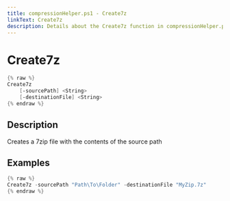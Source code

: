 ```yaml
---
title: compressionHelper.ps1 - Create7z
linkText: Create7z
description: Details about the Create7z function in compressionHelper.ps1 helper script
---
```


# Create7z

```PowerShell
{% raw %}
Create7z
    [-sourcePath] <String>
    [-destinationFile] <String>
{% endraw %}
```

## Description

Creates a 7zip file with the contents of the source path

## Examples

```PowerShell
{% raw %}
Create7z -sourcePath "Path\To\Folder" -destinationFile "MyZip.7z"
{% endraw %}
```
